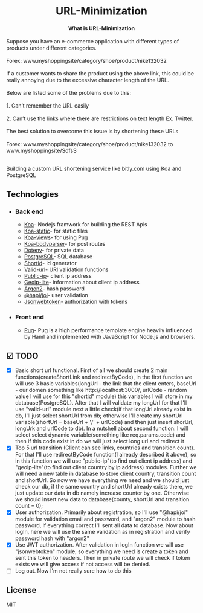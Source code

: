 <h1 align="center">
  URL-Minimization
</h1>

<h4 align="center">What is URL-Minimization</h4>
<div>
  <p>Suppose you have an e-commerce application with different types of products under different categories. <br><br>
       Forex: www.myshoppingsite/category/shoe/product/nike132032<br><br>
       If a customer wants to share the product using the above link, this could be really annoying due to the excessive character length of the URL. <br><br>
       Below are listed some of the problems due to this: <br><br>
       1. Can’t remember the URL easily <br><br>
       2. Can’t use the links where there are restrictions on text length Ex. Twitter. <br><br>
       The best solution to overcome this issue is by shortening these URLs <br><br>
       Forex: www.myshoppingsite/category/shoe/product/nike132032 to www.myshoppingsite/SdfsS 
       </p>
</div>

<br>
Building a custom URL shortening service like bitly.com using Koa and PostgreSQL

## Technologies

- ### Back end

  - [Koa](https://koajs.com/)- Nodejs framwork for building the REST Apis
  - [Koa-static](https://koajs.com/)- for static files
  - [Koa-views](https://koajs.com/)- for using Pug
  - [Koa-bodyparser](https://koajs.com/)- for post routes
  - [Dotenv](https://github.com/motdotla/dotenv#readme)- for private data
  - [PostgreSQL](http://mongodb.com/)- SQL database
  - [Shortid](https://github.com/dylang/shortid#readme)- id generator
  - [Valid-url](https://github.com/ogt/valid-url)- URI validation functions
  - [Public-ip](https://github.com/sindresorhus/public-ip#readme)- client ip address
  - [Geoip-lite](https://github.com/bluesmoon/node-geoip)- information about client ip address
  - [Argon2](https://github.com/ranisalt/node-argon2#readme)- hash password
  - [@hapi/joi](https://github.com/hapijs/joi#readme)- user validation
  - [Jsonwebtoken](https://github.com/auth0/node-jsonwebtoken#readme)- authorization with tokens

- ### Front end

  - [Pug](https://pugjs.org/api/getting-started.html)- Pug is a high performance template engine heavily influenced by Haml and implemented with JavaScript for Node.js and browsers.


## ☑ TODO

- [X] Basic short url functional. First of all we should create 2 main functions(createShortLink and redirectByCode), in the first function we will use 3 basic variables(longUrl - the link that the client enters, baseUrl - our domen something like http://localhost:3000/, urlCode - random value I will use for this "shortid" module) this variables I will store in my database(PostgreSQL). After that I will validate my longUrl for that I'll use "valid-url" module next a little check(if that longUrl already exist in db, I'll just select shortUrl from db; otherwise I'll create my shortUrl variable(shortUrl = baseUrl + '/' + urlCode) and then just insert shorUrl, longUrk and urlCode to db). In a nutshell about second function: I will select select dynamic variable(something like req.params.code) and then if this code exist in db we will just select long url and redirect it 
- [X] Top 5 url transition (Client can see links, countries and transition count). For that I'll use redirectByCode function(I already described it above), so in this function we will use "public-ip"(to find out client ip address) and "geoip-lite"(to find out client country by ip address) modules. Further we will need a new table in database to store client country, transition count and shortUrl. So now we have everything we need and we should just check our db, if the same country and shortUrl already exists there, we just update our data in db namely increase counter by one. Otherwise we should insert new data to database(county, shortUrl and transition count = 0);
- [X] User authorization. Primarily about registration, so I'll use "@hapi/joi" module for validation email and password, and "argon2" module to hash password, if everything correct I'll sent all data to database. Now about logIn, here we will use the same validation as in registration and verify password hash with "argon2"
- [x] Use JWT authorization. After validation in logIn function we will use "jsonwebtoken" module, so everything we need is create a token and sent this token to headers. Then in private route we will check if token exists we will give access if not access will be denied.
- [ ] Log out. Now I'm not really sure how to do this
## License

MIT

